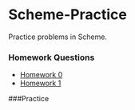 # Scheme-Practice
Practice problems in Scheme.

### Homework Questions
- [Homework 0](Homework0.scm)
- [Homework 1](Homework1.scm)

###Practice
